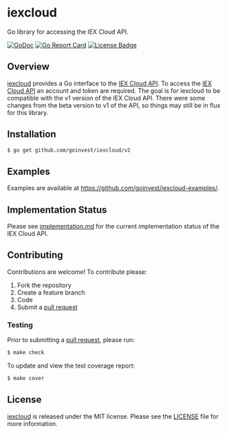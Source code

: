 # iexcloud

Go library for accessing the IEX Cloud API.

[![GoDoc][godoc badge]][godoc link]
[![Go Report Card][report badge]][report card]
[![License Badge][license badge]][LICENSE]

## Overview

[iexcloud][] provides a Go interface to the [IEX Cloud API][iexcloudio]. To
access the [IEX Cloud API][iexcloudio] an account and token are required. The
goal is for iexcloud to be compatible with the v1 version of the IEX Cloud API.
There were some changes from the beta version to v1 of the API, so things may
still be in flux for this library.

## Installation

```bash
$ go get github.com/goinvest/iexcloud/v2
```

## Examples

Examples are available at <https://github.com/goinvest/iexcloud-examples/>.

## Implementation Status

Please see [implementation.md][implementation] for the current implementation
status of the IEX Cloud API.

## Contributing

Contributions are welcome! To contribute please:

1. Fork the repository
2. Create a feature branch
3. Code
4. Submit a [pull request][]

### Testing

Prior to submitting a [pull request][], please run:

```bash
$ make check
```

To update and view the test coverage report:

```bash
$ make cover
```

## License

[iexcloud][] is released under the MIT license. Please see the
[LICENSE][] file for more information.

[iexcloudio]: https://iexcloud.io
[iexcloud]: https://github.com/goinvest/iexcloud
[godoc badge]: https://godoc.org/github.com/goinvest/iexcloud?status.svg
[godoc link]: https://godoc.org/github.com/goinvest/iexcloud
[implementation]: https://github.com/goinvest/iexcloud/blob/master/implementation.md
[LICENSE]: https://github.com/goinvest/iexcloud/blob/master/LICENSE
[license badge]: https://img.shields.io/badge/license-MIT-blue.svg
[pull request]: https://help.github.com/articles/using-pull-requests
[report badge]: https://goreportcard.com/badge/github.com/goinvest/iexcloud
[report card]: https://goreportcard.com/report/github.com/goinvest/iexcloud
